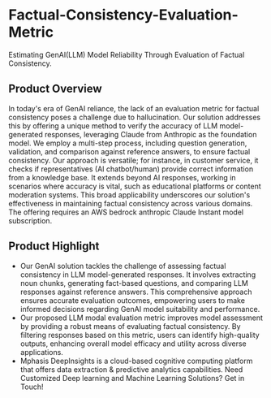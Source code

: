 # Factual-Consistency-Evaluation-Metric
Estimating GenAI(LLM) Model Reliability Through Evaluation of Factual Consistency.

## Product Overview
In today's era of GenAI reliance, the lack of an evaluation metric for factual consistency poses a challenge due to hallucination. Our solution addresses this by offering a unique method to verify the accuracy of LLM model-generated responses, leveraging Claude from Anthropic as the foundation model. We employ a multi-step process, including question generation, validation, and comparison against reference answers, to ensure factual consistency. Our approach is versatile; for instance, in customer service, it checks if representatives (AI chatbot/human) provide correct information from a knowledge base. It extends beyond AI responses, working in scenarios where accuracy is vital, such as educational platforms or content moderation systems. This broad applicability underscores our solution's effectiveness in maintaining factual consistency across various domains. The offering requires an AWS bedrock anthropic Claude Instant model subscription.

## Product Highlight
* Our GenAI solution tackles the challenge of assessing factual consistency in LLM model-generated responses. It involves extracting noun chunks, generating fact-based questions, and comparing LLM responses against reference answers. This comprehensive approach ensures accurate evaluation outcomes, empowering users to make informed decisions regarding GenAI model suitability and performance.
* Our proposed LLM modal evaluation metric improves model assessment by providing a robust means of evaluating factual consistency. By filtering responses based on this metric, users can identify high-quality outputs, enhancing overall model efficacy and utility across diverse applications.
* Mphasis DeepInsights is a cloud-based cognitive computing platform that offers data extraction & predictive analytics capabilities. Need Customized Deep learning and Machine Learning Solutions? Get in Touch!

